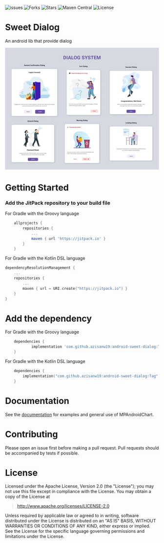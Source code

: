 ![issues](https://img.shields.io/github/issues/intuit/sdp)
![Forks](https://img.shields.io/github/forks/intuit/sdp)
![Stars](https://img.shields.io/github/stars/intuit/sdp)
![Maven Central](https://img.shields.io/maven-central/v/com.intuit.sdp/sdp-android)
![License](https://img.shields.io/github/license/intuit/sdp)

# Sweet Dialog

An android lib that provide dialog

<img alt="Logo" src="image/Dialog.png" />

# Getting Started

### Add the JitPack repository to your build file

For Gradle with the Groovy language

```groovy
	allprojects {
		repositories {
			...
			maven { url 'https://jitpack.io' }
		}
	}
```

For Gradle with the Kotlin DSL language

```kotlin
dependencyResolutionManagement {
    ...
    repositories {
        ...
        maven { url = URI.create("https://jitpack.io") }
    }
}
```

# Add the dependency

For Gradle with the Groovy language

```groovy
	dependencies {
	        implementation 'com.github.azisanw19:android-sweet-dialog:Tag'
	}
```

For Gradle with the Kotlin DSL language

```kotlin
    dependencies {
        implementation("com.github.azisanw19:android-sweet-dialog:Tag")
    }
```

# Documentation

See the [documentation](https://github.com/azisanw19/android-sweet-dialog/wiki) for examples and general use of MPAndroidChart.

# Contributing

Please open an issue first before making a pull request. Pull requests should be accompanied by tests if possible.

# License

Licensed under the Apache License, Version 2.0 (the "License");
you may not use this file except in compliance with the License.
You may obtain a copy of the License at

> http://www.apache.org/licenses/LICENSE-2.0

Unless required by applicable law or agreed to in writing, software
distributed under the License is distributed on an "AS IS" BASIS,
WITHOUT WARRANTIES OR CONDITIONS OF ANY KIND, either express or implied.
See the License for the specific language governing permissions and
limitations under the License.